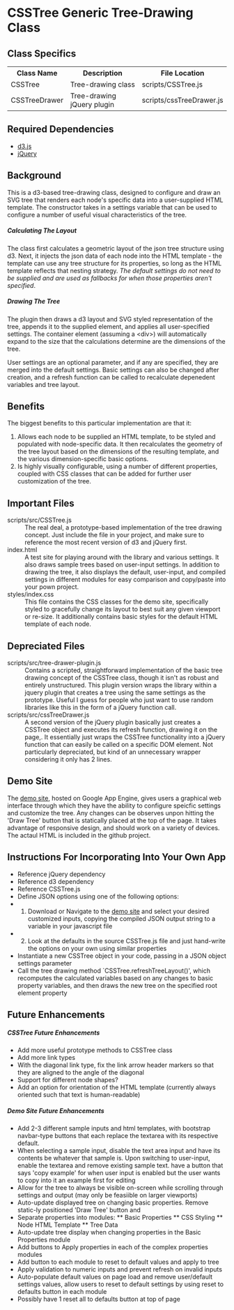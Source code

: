 # CSSTree Generic Tree-Drawing Class

## Class Specifics
<table>
<tr><th>Class Name</th><th>Description</th><th>File Location</th></tr>
<tr><td>CSSTree</td><td>Tree-drawing class</th><td>scripts/CSSTree.js</td></tr>
<tr><td>CSSTreeDrawer</td><td>Tree-drawing jQuery plugin</th><td>scripts/cssTreeDrawer.js</td></tr>
</table>

## Required Dependencies
* [d3.js](https://github.com/mbostock/d3)
* [jQuery](https://github.com/jquery/jquery)

## Background
This is a d3-based tree-drawing class, designed to configure and draw an SVG tree that renders each node's specific data into a user-supplied HTML template. The constructor takes in a settings variable that can be used to configure a number of useful visual characteristics of the tree.

##### Calculating The Layout
The class first calculates a geometric layout of the json tree structure using d3. Next, it injects the json data of each node into the HTML template - the template can use any tree structure for its properties, so long as the HTML template reflects that nesting strategy. 
*The default settings do not need to be supplied and are used as fallbacks for when those properties aren't specified*. 

##### Drawing The Tree
The plugin then draws a d3 layout and SVG styled representation of the tree, appends it to the supplied element, and applies all user-specified settings. The container element (assuming a \<div\>) will automatically expand to the size that the calculations determine are the dimensions of the tree.

User settings are an optional parameter, and if any are specified, they are merged into the default settings. Basic settings can also be changed after creation, and a refresh function can be called to recalculate depenedent variables and tree layout.

## Benefits
The biggest benefits to this particular implementation are that it:

1.  Allows each node to be supplied an HTML template, to be styled and populated with node-specific data. It then recalculates the geometry of the tree layout based on the dimensions of the resulting template, and the various dimension-specific basic options.
2.  Is highly visually configurable, using a number of different properties, coupled with CSS classes that can be added for further user customization of the tree.

## Important Files
<dl>
  <dt>scripts/src/CSSTree.js</dt>
  <dd>The real deal, a prototype-based implementation of the tree drawing concept. Just include the file in your project, and make sure to reference the most recent version of d3 and jQuery first.</dd>
  <dt>index.html</dt>
  <dd>A test site for playing around with the library and various settings. It also draws sample trees based on user-input settings. In addition to drawing the tree, it also displays the default, user-input, and compiled settings in different modules for easy comparison and copy/paste into your pown project.</dd>
  <dt>styles/index.css</dt>
  <dd>This file contains the CSS classes for the demo site, specifically styled to gracefully change its layout to best suit any given viewport or re-size. It additionally contains basic styles for the default HTML template of each node.</dd>
</dl>

## Depreciated Files
<dl>
  <dt>scripts/src/tree-drawer-plugin.js</dt>
  <dd>Contains a scripted, straightforward implementation of the basic tree drawing concept of the CSSTree class, though it isn't as robust and entirely unstructured. This plugin version wraps the library within a jquery plugin that creates a tree using the same settings as the prototype. Useful I guess for people who just want to use random libraries like this in the form of a jQuery function call.
  </dd>
  <dt>scripts/src/cssTreeDrawer.js</dt>
  <dd>A second version of the jQuery plugin basically just creates a CSSTree object and executes its refresh function, drawing it on the page,. It essentially just wraps the CSSTree functionality into a jQuery function that can easily be called on a specific DOM element. Not particularly depreciated, but kind of an unnecessary wrapper considering it only has 2 lines.
  </dd>
</dl>

## Demo Site
The [demo site](csstreedrawer.appspot.com), hosted on Google App Engine, gives users a graphical web interface through which they have the ability to configure speicfic settings and customize the tree. Any changes can be observes unpon hitting the 'Draw Tree' button that is statically placed at the top of the page. It takes advantage of responsive design, and should work on a variety of devices. The actaul HTML is included in the github project.

## Instructions For Incorporating Into Your Own App
* Reference jQuery dependency
* Reference d3 dependency
* Reference CSSTree.js
* Define JSON options using one of the following options:
* 1. Download or Navigate to the [demo site](csstreedrawer.appspot.com) and select your desired customized inputs, copying the compiled JSON output string to a variable in your javascript file
* 2. Look at the defaults in the source CSSTree.js file and just hand-write the options on your own using similar properties
* Instantiate a new CSSTree object in your code, passing in a JSON object settings parameter
* Call the tree drawing method `CSSTree.refreshTreeLayout()', which recomputes the calculated variables based on any changes to basic property variables, and then draws the new tree on the specified root element property

## Future Enhancements

##### CSSTree Future Enhancements
* Add more useful prototype methods to CSSTree class
* Add more link types
* With the diagonal link type, fix the link arrow header markers so that they are aligned to the angle of the diagonal
* Support for different node shapes?
* Add an option for orientation of the HTML template (currently always oriented such that text is human-readable)

##### Demo Site Future Enhancements
* Add 2-3 different sample inputs and html templates, with bootstrap navbar-type buttons that each replace the textarea with its respective default.
* When selecting a sample input, disable the text area input and have its contents be whatever that sample is. Upon switching to user-input, enable the textarea and remove existing sample text. have a button that says 'copy example' for when user input is enabled but the user wants to copy into it an example first for editing
* Allow for the tree to always be visible on-screen while scrolling through settings and output (may only be feasiible on larger viewports)
* Auto-update displayed tree on changing basic properties. Remove static-ly positioned 'Draw Tree' button and 
* Separate properties into modules:
** Basic Properties
** CSS Styling
** Node HTML Template
** Tree Data
* Auto-update tree display when changing properties in the Basic Properties module
* Add buttons to Apply properties in each of the complex properties modules
* Add button to each module to reset to default values and apply to tree
* Apply validation to numeric inputs and prevent refresh on invalid inputs
* Auto-populate default values on page load and remove user/default settings values, allow users to reset to default settings by using reset to defaults button in each module
* Possibly have 1 reset all to defaults button at top of page
